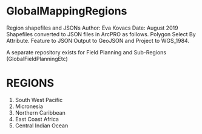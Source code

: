 # GlobalMappingRegions
Region shapefiles and JSONs
Author: Eva Kovacs
Date: August 2019
Shapefiles converted to JSON files in ArcPRO as follows.
Polygon Select By Attribute.
Feature to JSON:Output to GeoJSON and Project to WGS_1984.

A separate repository exists for Field Planning and Sub-Regions (GlobalFieldPlanningEtc)


# REGIONS
1. South West Pacific
2. Micronesia
3. Northern Caribbean
4. East Coast Africa
5. Central Indian Ocean


